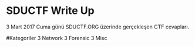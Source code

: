 # SDUCTF Write Up
3 Mart 2017 Cuma günü SDUCTF.ORG üzerinde gerçekleşen CTF cevapları.

#Kategoriler
3 Network
3 Forensic
3 Misc
